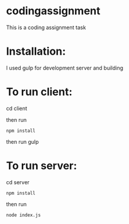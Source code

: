 # codingassignment

This is a coding assignment task

# Installation:

I used gulp for development server and building

# To run client:

cd client

then run 

```
npm install
```

then run gulp

# To run server:

cd server

```
npm install
```

then run 

```
node index.js
```